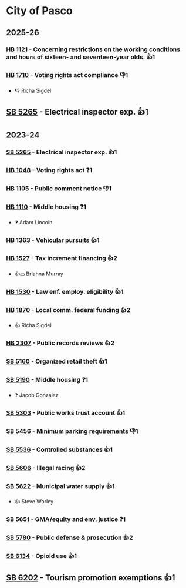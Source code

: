 # City of Pasco
## 2025-26

### [HB 1121](/bill/2025-26/hb/1121/) - Concerning restrictions on the working conditions and hours of sixteen- and seventeen-year olds. 👍1  

### [HB 1710](/bill/2025-26/hb/1710/) - Voting rights act compliance  👎1 
* 👎 Richa Sigdel

## [SB 5265](/bill/2025-26/sb/5265/) - Electrical inspector exp. 👍1  

## 2023-24

### [SB 5265](/bill/2023-24/sb/5265/) - Electrical inspector exp. 👍1  

### [HB 1048](/bill/2023-24/hb/1048/) - Voting rights act   ❓1

### [HB 1105](/bill/2023-24/hb/1105/) - Public comment notice  👎1 

### [HB 1110](/bill/2023-24/hb/1110/) - Middle housing   ❓1
* ❓ Adam Lincoln

### [HB 1363](/bill/2023-24/hb/1363/) - Vehicular pursuits 👍1  

### [HB 1527](/bill/2023-24/hb/1527/) - Tax increment financing 👍2  
* 👍💵 Briahna Murray

### [HB 1530](/bill/2023-24/hb/1530/) - Law enf. employ. eligibility 👍1  

### [HB 1870](/bill/2023-24/hb/1870/) - Local comm. federal funding 👍2  
* 👍 Richa Sigdel

### [HB 2307](/bill/2023-24/hb/2307/) - Public records reviews 👍2  

### [SB 5160](/bill/2023-24/sb/5160/) - Organized retail theft 👍1  

### [SB 5190](/bill/2023-24/sb/5190/) - Middle housing   ❓1
* ❓ Jacob Gonzalez

### [SB 5303](/bill/2023-24/sb/5303/) - Public works trust account 👍1  

### [SB 5456](/bill/2023-24/sb/5456/) - Minimum parking requirements  👎1 

### [SB 5536](/bill/2023-24/sb/5536/) - Controlled substances 👍1  

### [SB 5606](/bill/2023-24/sb/5606/) - Illegal racing 👍2  

### [SB 5622](/bill/2023-24/sb/5622/) - Municipal water supply 👍1  
* 👍 Steve Worley

### [SB 5651](/bill/2023-24/sb/5651/) - GMA/equity and env. justice   ❓1

### [SB 5780](/bill/2023-24/sb/5780/) - Public defense & prosecution 👍2  

### [SB 6134](/bill/2023-24/sb/6134/) - Opioid use 👍1  

## [SB 6202](/bill/2023-24/sb/6202/) - Tourism promotion exemptions 👍1  
